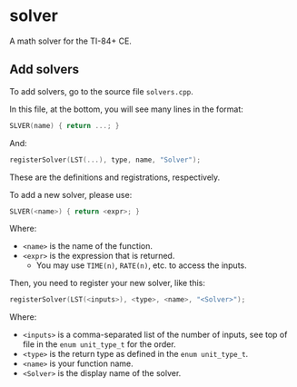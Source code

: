 # solver
A math solver for the TI-84+ CE.

## Add solvers
To add solvers, go to the source file `solvers.cpp`.

In this file, at the bottom, you will see many lines in the format:
```cpp
SLVER(name) { return ...; }
```
And:
```cpp
registerSolver(LST(...), type, name, "Solver");
```
These are the definitions and registrations, respectively.

To add a new solver, please use:
```cpp
SLVER(<name>) { return <expr>; }
```
Where:
- `<name>` is the name of the function.
- `<expr>` is the expression that is returned.
  - You may use `TIME(n)`, `RATE(n)`, etc. to access the inputs.

Then, you need to register your new solver, like this:
```cpp
registerSolver(LST(<inputs>), <type>, <name>, "<Solver>");
```
Where:
- `<inputs>` is a comma-separated list of the number of inputs, see top of file in the `enum unit_type_t` for the order.
- `<type>` is the return type as defined in the `enum unit_type_t`.
- `<name>` is your function name.
- `<Solver>` is the display name of the solver.